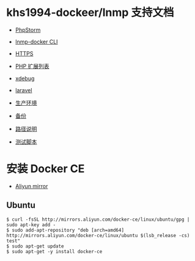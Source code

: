 # khs1994-dockeer/lnmp 支持文档

* [PhpStorm](phpstorm.md)

* [lnmp-docker CLI](cli.md)

* [HTTPS](https.md)

* [PHP 扩展列表](php.md)

* [xdebug](xdebug.md)

* [laravel](laravel.md)

* [生产环境](production.md)

* [备份](backup.md)

* [路径说明](path.md)

* [测试脚本](test.md)

# 安装 Docker CE

* [Aliyun mirror](https://yq.aliyun.com/articles/110806)

## Ubuntu

```
$ curl -fsSL http://mirrors.aliyun.com/docker-ce/linux/ubuntu/gpg | sudo apt-key add -
$ sudo add-apt-repository "deb [arch=amd64] http://mirrors.aliyun.com/docker-ce/linux/ubuntu $(lsb_release -cs) test"
$ sudo apt-get update
$ sudo apt-get -y install docker-ce
```
